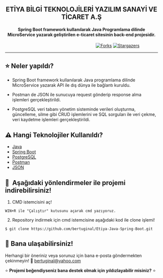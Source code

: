 <h2 align="center">ETİYA BİLGİ TEKNOLOJİLERİ YAZILIM SANAYİ VE TİCARET A.Ş</h2>

  <h4 align="center">Spring Boot framework kullanılarak Java Programlama dilinde MicroService yazarak geliştirilen e-ticaret sitesinin back-end projesidir.</h4>

&nbsp;&nbsp;&nbsp;&nbsp;&nbsp;&nbsp;&nbsp;&nbsp;&nbsp;&nbsp;&nbsp;&nbsp;&nbsp;&nbsp;&nbsp;&nbsp;&nbsp;&nbsp;&nbsp;&nbsp;&nbsp;&nbsp;&nbsp;&nbsp;&nbsp;&nbsp;&nbsp;&nbsp;&nbsp;&nbsp;&nbsp;&nbsp;&nbsp;&nbsp;&nbsp;&nbsp;&nbsp;&nbsp;&nbsp;&nbsp;&nbsp;&nbsp;&nbsp;&nbsp;&nbsp;&nbsp;&nbsp;&nbsp;&nbsp;&nbsp;&nbsp;&nbsp;&nbsp;&nbsp;&nbsp;&nbsp;&nbsp;&nbsp;&nbsp;&nbsp;&nbsp;&nbsp;&nbsp;&nbsp;&nbsp;&nbsp;&nbsp;&nbsp;&nbsp;&nbsp;&nbsp;&nbsp;&nbsp;&nbsp;&nbsp;
[![Forks](https://img.shields.io/github/forks/bertuginal/Face-Mask-Detection.svg?logo=github)](https://github.com/bertuginal/Etiya-Java-Spring-Boot/network/members)
[![Stargazers](https://img.shields.io/github/stars/bertuginal/Etiya-Java-Spring-Boot.svg?logo=github)](https://github.com/bertuginal/Etiya-Java-Spring-Boot/stargazers)

---

## :star: Neler yapıldı?
- Spring Boot framework kullanılarak Java programlama dilinde MicroService yazarak API ile dış dünya ile bağlantı kuruldu.

- Postman de JSON ile sunucuya request gönderip response alma işlemleri gerçekleştirildi.

- PostgreSQL veri tabanı yönetim sisteminde verileri oluşturma, güncelleme, silme gibi CRUD işlemlerini ve SQL sorguları ile veri çekme, veri kaydetme işlemleri gerçekleştirildi.

## :warning: Hangi Teknolojiler Kullanıldı?

- [Java](https://www.java.com/tr/)
- [Spring Boot](https://spring.io/projects/spring-boot)
- [PostgreSQL](https://www.postgresql.org)
- [Postman](https://www.postman.com)
- [JSON](https://www.json.org/json-en.html)

## 🚀&nbsp; Aşağıdaki yönlendirmeler ile projemi indirebilirsiniz!
1. CMD istemcisini aç!
```
WIN+R ile "Çalıştır" kutusunu açarak cmd yazıyoruz.
```
2. Repository indirmek için cmd istemcisine aşağıdaki kod ile clone işlemi!
```
$ git clone https://github.com/bertuginal/Etiya-Java-Spring-Boot.git
```

## :clap: Bana ulaşabilirsiniz!
Herhangi bir öneriniz veya sorunuz için bana e-posta göndermekten çekinmeyin! :email: bertuginal@yahoo.com

:star: <b>Projemi beğendiyseniz bana destek olmak için yıldızlayabilir misiniz?</b> :star:
